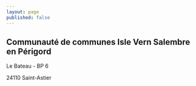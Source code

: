 ```yaml
---
layout: page
published: false
---
```


## Communauté de communes Isle Vern Salembre en Périgord
Le Bateau - BP 6

24110 Saint-Astier
